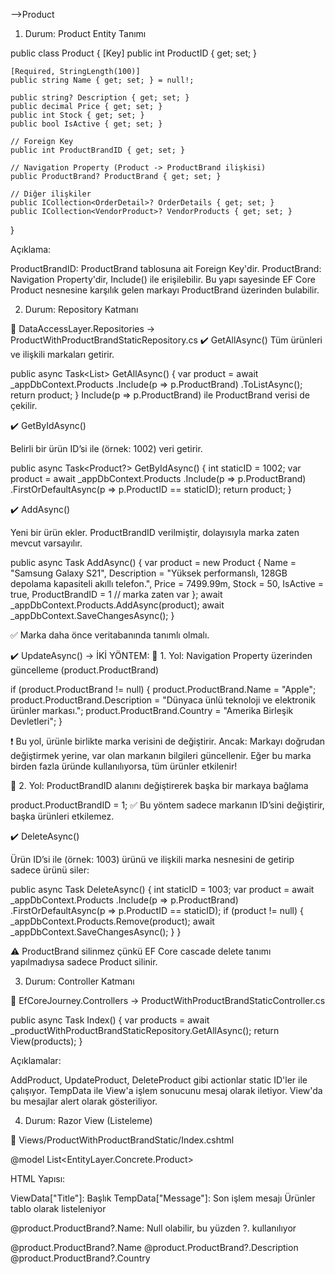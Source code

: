 ﻿-->Product

1. Durum: Product Entity Tanımı

public class Product
{
    [Key]
    public int ProductID { get; set; }

    [Required, StringLength(100)]
    public string Name { get; set; } = null!;

    public string? Description { get; set; }
    public decimal Price { get; set; }
    public int Stock { get; set; }
    public bool IsActive { get; set; }

    // Foreign Key
    public int ProductBrandID { get; set; }

    // Navigation Property (Product -> ProductBrand ilişkisi)
    public ProductBrand? ProductBrand { get; set; }

    // Diğer ilişkiler
    public ICollection<OrderDetail>? OrderDetails { get; set; }
    public ICollection<VendorProduct>? VendorProducts { get; set; }
}

Açıklama:

ProductBrandID: ProductBrand tablosuna ait Foreign Key'dir.
ProductBrand: Navigation Property'dir, Include() ile erişilebilir.
Bu yapı sayesinde EF Core Product nesnesine karşılık gelen markayı ProductBrand üzerinden bulabilir.

2. Durum: Repository Katmanı

📁 DataAccessLayer.Repositories -> ProductWithProductBrandStaticRepository.cs
✔️ GetAllAsync()
Tüm ürünleri ve ilişkili markaları getirir.

public async Task<List<Product>> GetAllAsync()
{
    var product = await _appDbContext.Products
        .Include(p => p.ProductBrand)
        .ToListAsync();
    return product;
}
Include(p => p.ProductBrand) ile ProductBrand verisi de çekilir.


✔️ GetByIdAsync()

Belirli bir ürün ID’si ile (örnek: 1002) veri getirir.

public async Task<Product?> GetByIdAsync()
{
    int staticID = 1002;
    var product = await _appDbContext.Products
        .Include(p => p.ProductBrand)
        .FirstOrDefaultAsync(p => p.ProductID == staticID);
    return product;
}

✔️ AddAsync()

Yeni bir ürün ekler. ProductBrandID verilmiştir, dolayısıyla marka zaten mevcut varsayılır.

public async Task AddAsync()
{
    var product = new Product
    {
        Name = "Samsung Galaxy S21",
        Description = "Yüksek performanslı, 128GB depolama kapasiteli akıllı telefon.",
        Price = 7499.99m,
        Stock = 50,
        IsActive = true,
        ProductBrandID = 1 // marka zaten var
    };
    await _appDbContext.Products.AddAsync(product);
    await _appDbContext.SaveChangesAsync();
}

✅ Marka daha önce veritabanında tanımlı olmalı.

✔️ UpdateAsync() → İKİ YÖNTEM:
📌 1. Yol: Navigation Property üzerinden güncelleme (product.ProductBrand)

if (product.ProductBrand != null)
{
    product.ProductBrand.Name = "Apple";
    product.ProductBrand.Description = "Dünyaca ünlü teknoloji ve elektronik ürünler markası.";
    product.ProductBrand.Country = "Amerika Birleşik Devletleri";
}

❗ Bu yol, ürünle birlikte marka verisini de değiştirir. Ancak:
Markayı doğrudan değiştirmek yerine, var olan markanın bilgileri güncellenir.
Eğer bu marka birden fazla üründe kullanılıyorsa, tüm ürünler etkilenir!

📌 2. Yol: ProductBrandID alanını değiştirerek başka bir markaya bağlama

product.ProductBrandID = 1;
✅ Bu yöntem sadece markanın ID’sini değiştirir, başka ürünleri etkilemez.



✔️ DeleteAsync()

Ürün ID’si ile (örnek: 1003) ürünü ve ilişkili marka nesnesini de getirip sadece ürünü siler:

public async Task DeleteAsync()
{
    int staticID = 1003;
    var product = await _appDbContext.Products
        .Include(p => p.ProductBrand)
        .FirstOrDefaultAsync(p => p.ProductID == staticID);
    if (product != null)
    {
        _appDbContext.Products.Remove(product);
        await _appDbContext.SaveChangesAsync();
    }
}

⚠ ProductBrand silinmez çünkü EF Core cascade delete tanımı yapılmadıysa sadece Product silinir.

3. Durum: Controller Katmanı

📁 EfCoreJourney.Controllers -> ProductWithProductBrandStaticController.cs

public async Task<IActionResult> Index()
{
    var products = await _productWithProductBrandStaticRepository.GetAllAsync();
    return View(products);
}

Açıklamalar:

AddProduct, UpdateProduct, DeleteProduct gibi actionlar static ID'ler ile çalışıyor.
TempData ile View'a işlem sonucunu mesaj olarak iletiyor.
View'da bu mesajlar alert olarak gösteriliyor.

4. Durum: Razor View (Listeleme)

📁 Views/ProductWithProductBrandStatic/Index.cshtml

@model List<EntityLayer.Concrete.Product>

HTML Yapısı:

ViewData["Title"]: Başlık
TempData["Message"]: Son işlem mesajı
Ürünler tablo olarak listeleniyor

@product.ProductBrand?.Name: Null olabilir, bu yüzden ?. kullanılıyor

<td>@product.ProductBrand?.Name</td>
<td>@product.ProductBrand?.Description</td>
<td>@product.ProductBrand?.Country</td>



